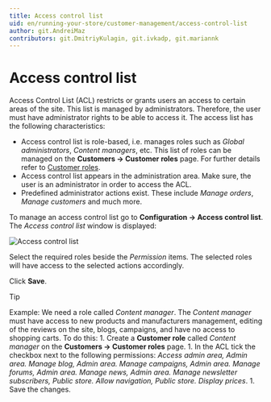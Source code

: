 ```yaml
---
title: Access control list
uid: en/running-your-store/customer-management/access-control-list
author: git.AndreiMaz
contributors: git.DmitriyKulagin, git.ivkadp, git.mariannk
---
```


# Access control list

Access Control List (ACL) restricts or grants users an access to certain areas of the site. This list is managed by administrators. Therefore, the user must have administrator rights to be able to access it. The access list has the following characteristics:

* Access control list is role-based, i.e. manages roles such as *Global administrators*, *Content managers*, etc. This list of roles can be managed on the **Customers → Customer roles** page. For further details refer to [Customer roles](xref:en/running-your-store/customer-management/customer-roles).
* Access control list appears in the administration area. Make sure, the user is an administrator in order to access the ACL.
* Predefined administrator actions exist. These include *Manage orders*, *Manage customers* and much more.

To manage an access control list go to **Configuration → Access control list**. The *Access control list* window is displayed:

![Access control list](_static/access-control-list/acl.png)

Select the required roles beside the *Permission* items. The selected roles will have access to the selected actions accordingly.

Click **Save**.

> [!TIP]
> 
> Example: We need a role called *Content manager*. The *Content manager* must have access to new products and manufacturers management, editing of the reviews on the site, blogs, campaigns, and have no access to shopping carts. To do this: 1. Create a **Customer role** called *Content manager* on the **Customers → Customer roles** page. 1. In the ACL tick the checkbox next to the following permissions: *Access admin area, Admin area. Manage blog, Admin area. Manage campaigns, Admin area. Manage forums, Admin area. Manage news, Admin area. Manage newsletter subscribers, Public store. Allow navigation, Public store. Display prices*. 1. Save the changes.
